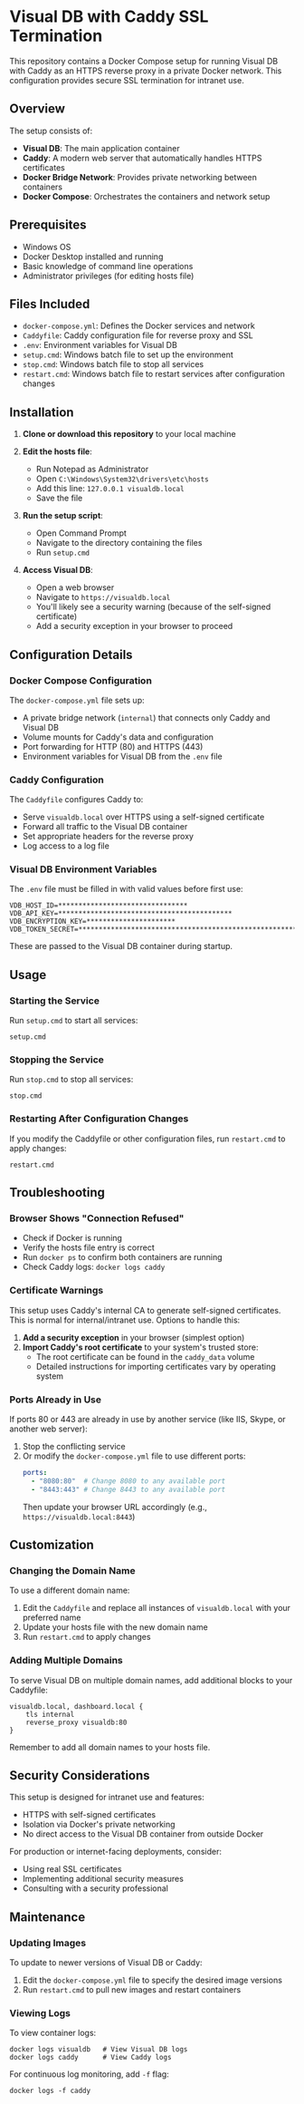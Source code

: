 # Visual DB with Caddy SSL Termination

This repository contains a Docker Compose setup for running Visual DB with Caddy as an HTTPS reverse proxy in a private Docker network. This configuration provides secure SSL termination for intranet use.

## Overview

The setup consists of:

- **Visual DB**: The main application container
- **Caddy**: A modern web server that automatically handles HTTPS certificates
- **Docker Bridge Network**: Provides private networking between containers
- **Docker Compose**: Orchestrates the containers and network setup

## Prerequisites

- Windows OS
- Docker Desktop installed and running
- Basic knowledge of command line operations
- Administrator privileges (for editing hosts file)

## Files Included

- `docker-compose.yml`: Defines the Docker services and network
- `Caddyfile`: Caddy configuration file for reverse proxy and SSL
- `.env`: Environment variables for Visual DB
- `setup.cmd`: Windows batch file to set up the environment
- `stop.cmd`: Windows batch file to stop all services
- `restart.cmd`: Windows batch file to restart services after configuration changes

## Installation

1. **Clone or download this repository** to your local machine

2. **Edit the hosts file**:
   - Run Notepad as Administrator
   - Open `C:\Windows\System32\drivers\etc\hosts`
   - Add this line: `127.0.0.1 visualdb.local`
   - Save the file

3. **Run the setup script**:
   - Open Command Prompt
   - Navigate to the directory containing the files
   - Run `setup.cmd`

4. **Access Visual DB**:
   - Open a web browser
   - Navigate to `https://visualdb.local`
   - You'll likely see a security warning (because of the self-signed certificate)
   - Add a security exception in your browser to proceed

## Configuration Details

### Docker Compose Configuration

The `docker-compose.yml` file sets up:

- A private bridge network (`internal`) that connects only Caddy and Visual DB
- Volume mounts for Caddy's data and configuration
- Port forwarding for HTTP (80) and HTTPS (443)
- Environment variables for Visual DB from the `.env` file

### Caddy Configuration

The `Caddyfile` configures Caddy to:

- Serve `visualdb.local` over HTTPS using a self-signed certificate
- Forward all traffic to the Visual DB container
- Set appropriate headers for the reverse proxy
- Log access to a log file

### Visual DB Environment Variables

The `.env` file must be filled in with valid values before first use:
```
VDB_HOST_ID=********************************
VDB_API_KEY=*******************************************
VDB_ENCRYPTION_KEY=**********************
VDB_TOKEN_SECRET=**************************************************************************************
```

These are passed to the Visual DB container during startup.

## Usage

### Starting the Service

Run `setup.cmd` to start all services:
```
setup.cmd
```

### Stopping the Service

Run `stop.cmd` to stop all services:
```
stop.cmd
```

### Restarting After Configuration Changes

If you modify the Caddyfile or other configuration files, run `restart.cmd` to apply changes:
```
restart.cmd
```

## Troubleshooting

### Browser Shows "Connection Refused"

- Check if Docker is running
- Verify the hosts file entry is correct
- Run `docker ps` to confirm both containers are running
- Check Caddy logs: `docker logs caddy`

### Certificate Warnings

This setup uses Caddy's internal CA to generate self-signed certificates. This is normal for internal/intranet use. Options to handle this:

1. **Add a security exception** in your browser (simplest option)
2. **Import Caddy's root certificate** to your system's trusted store:
   - The root certificate can be found in the `caddy_data` volume
   - Detailed instructions for importing certificates vary by operating system

### Ports Already in Use

If ports 80 or 443 are already in use by another service (like IIS, Skype, or another web server):

1. Stop the conflicting service
2. Or modify the `docker-compose.yml` file to use different ports:
   ```yaml
   ports:
     - "8080:80"  # Change 8080 to any available port
     - "8443:443" # Change 8443 to any available port
   ```
   Then update your browser URL accordingly (e.g., `https://visualdb.local:8443`)

## Customization

### Changing the Domain Name

To use a different domain name:

1. Edit the `Caddyfile` and replace all instances of `visualdb.local` with your preferred name
2. Update your hosts file with the new domain name
3. Run `restart.cmd` to apply changes

### Adding Multiple Domains

To serve Visual DB on multiple domain names, add additional blocks to your Caddyfile:

```
visualdb.local, dashboard.local {
    tls internal
    reverse_proxy visualdb:80
}
```

Remember to add all domain names to your hosts file.

## Security Considerations

This setup is designed for intranet use and features:

- HTTPS with self-signed certificates
- Isolation via Docker's private networking
- No direct access to the Visual DB container from outside Docker

For production or internet-facing deployments, consider:

- Using real SSL certificates
- Implementing additional security measures
- Consulting with a security professional

## Maintenance

### Updating Images

To update to newer versions of Visual DB or Caddy:

1. Edit the `docker-compose.yml` file to specify the desired image versions
2. Run `restart.cmd` to pull new images and restart containers

### Viewing Logs

To view container logs:

```
docker logs visualdb   # View Visual DB logs
docker logs caddy      # View Caddy logs
```

For continuous log monitoring, add `-f` flag:

```
docker logs -f caddy
```
